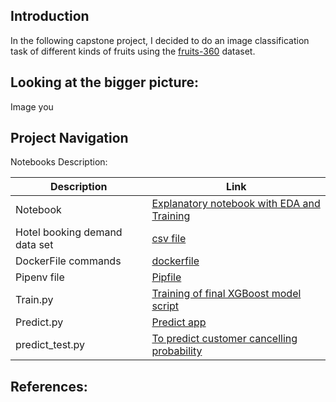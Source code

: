 ## Introduction

In the following capstone project, I decided to do an image classification task of different kinds of fruits using the [fruits-360](https://link) dataset.
## Looking at the bigger picture:

Image you 



## Project Navigation


Notebooks Description:



| Description | Link  |
|-------------------------------|---|
| Notebook | [Explanatory notebook with EDA and Training](https://github.com/aenoboa1/Project_MlZoomcamp/blob/master/code/notebook.ipynb)  |
|                Hotel booking demand data set               |  [csv file](https://github.com/aenoboa1/Project_MlZoomcamp/blob/master/code/input/hotel_bookings.csv) |
|                   DockerFile commands           |  [dockerfile](https://github.com/aenoboa1/Project_MlZoomcamp/blob/master/code/Dockerfile) |
|              Pipenv file                 |  [Pipfile](https://github.com/aenoboa1/Project_MlZoomcamp/blob/master/code/Pipfile) |
|              Train.py                 |  [Training of final XGBoost model script](https://github.com/aenoboa1/Project_MlZoomcamp/blob/master/code/train.py) |
|              Predict.py                 |  [Predict app](https://github.com/aenoboa1/Project_MlZoomcamp/blob/master/code/predict.py) |
|              predict_test.py                 |  [To predict customer cancelling probability](https://github.com/aenoboa1/Project_MlZoomcamp/blob/master/code/predict_test.py) |


## References:
